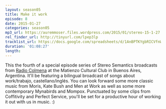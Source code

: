 ```yaml
---
layout: season05
title: Make it work
episode: 8
date: 2015-01-27
categories: season05
mp3_url: https://auremmoser.files.wordpress.com/2015/01/stereo-15-1-27.mp3
rel_finder_url: http://tinyurl.com/lpep3lp
tracklist_url: https://docs.google.com/spreadsheets/d/1AnBPTKYgbRICVfnWy8lh2XAfNTw8cQFm6TVHdbUXQa0/edit#gid=358236192
duration: '01:08:27'
length:
---
```


This the fourth of a special episode series of Stereo Semantics broadcasts from [Radio Colmena](http://www.radiocolmena.com.ar/) at the Matienzo Cultural Club in Buenos Aires, Argentina. It'll be featuring a bilingual broadcast of songs about work/trabajo, castellano/inglés. You can look forward some more classic music from Moris, Kate Bush and Men at Work as well as some more contemporary Mynabirds and Mompox. Punctuated by some clips from Coffitivity and Perfect Service, you'll be set for a productive hour of working it out with us in music. :)

